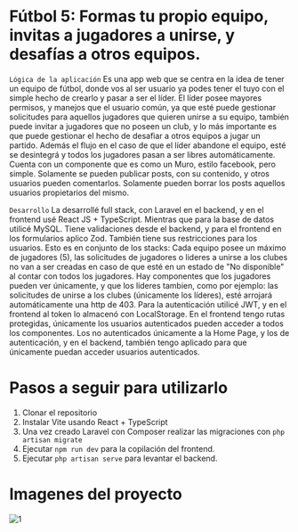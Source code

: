 # Fútbol 5: Formas tu propio equipo, invitas a jugadores a unirse, y desafías a otros equipos. 

``Lógica de la aplicación``
Es una app web que se centra en la idea de tener un equipo de fútbol, donde vos al ser usuario ya podes tener el tuyo con el simple hecho de crearlo y pasar a ser el líder.
El líder posee mayores permisos, y manejos que el usuario común, ya que esté puede gestionar solicitudes para aquellos jugadores que quieren unirse a su equipo, también puede
invitar a jugadores que no poseen un club, y lo más importante es que puede gestionar el hecho de desafiar a otros equipos a jugar un partido. Además el flujo en el caso de
que el líder abandone el equipo, esté se desintegrá y todos los jugadores pasan a ser libres automáticamente.
Cuenta con un componente que es como un Muro, estilo facebook, pero simple. Solamente se pueden publicar posts, con su contenido, y otros usuarios pueden comentarlos. Solamente
pueden borrar los posts aquellos usuarios propietarios del mismo.

``Desarrollo``
La desarrollé full stack, con Laravel en el backend, y en el frontend usé React JS + TypeScript. Mientras que para la base de datos utilicé MySQL.
Tiene validaciones desde el backend, y para el frontend en los formularios aplico Zod. También tiene sus restricciones para los usuarios.
Esto es en conjunto de los stacks: Cada equipo posee un máximo de jugadores (5), las solicitudes de jugadores o lideres a unirse a los clubes no van a ser creadas en caso
de que esté en un estado de "No disponible" al contar con todos los jugadores. Hay componentes que los jugadores pueden ver únicamente, y que los líderes tambien, como por ejemplo:
las solicitudes de unirse a los clubes (únicamente los líderes), esté arrojará automáticamente una http de 403.
Para la autenticación utilicé JWT, y en el frontend al token lo almacenó con LocalStorage. 
En el frontend tengo rutas protegidas, únicamente los usuarios autenticados pueden acceder a todos los componentes. Los no autenticados únicamente a la Home Page, y los de autenticación,
y en el backend, también tengo aplicado para que únicamente puedan acceder usuarios autenticados.


# Pasos a seguir para utilizarlo

1. Clonar el repositorio
2. Instalar Vite usando React + TypeScript
3. Una vez creado Laravel con Composer realizar las migraciones con `php artisan migrate`
4. Ejecutar `npm run dev` para la copilación del frontend.
5. Ejecutar `php artisan serve` para levantar el backend. 

# Imagenes del proyecto

![1](https://imgur.com/lRvIh6W.jpeg)

